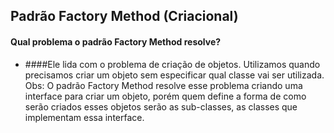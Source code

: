 ## Padrão Factory Method (Criacional)
#### Qual problema o padrão Factory Method resolve? 
* ####Ele lida com o problema de criação de objetos. Utilizamos quando precisamos criar um objeto sem especificar qual classe vai ser utilizada. 
Obs: O padrão Factory Method resolve esse problema criando uma interface para criar um objeto, porém quem define a forma de como serão criados esses objetos serão as sub-classes, as classes que implementam essa interface.
